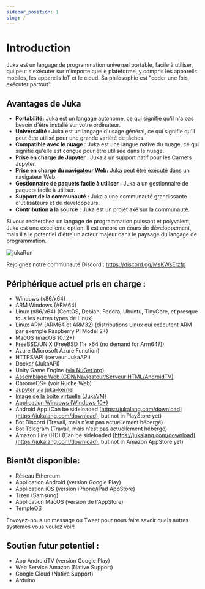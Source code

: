 ```yaml
---
sidebar_position: 1
slug: /
---
```


# Introduction

Juka est un langage de programmation universel portable, facile à utiliser, qui peut s'exécuter sur n'importe quelle plateforme, y compris les appareils mobiles, les appareils IoT et le cloud. Sa philosophie est "coder une fois, exécuter partout".

## Avantages de Juka

* **Portabilité:** Juka est un langage autonome, ce qui signifie qu'il n'a pas besoin d'être installé sur votre ordinateur.
* **Universalité :** Juka est un langage d'usage général, ce qui signifie qu'il peut être utilisé pour une grande variété de tâches.
* **Compatible avec le nuage :** Juka est une langue native du nuage, ce qui signifie qu'elle est conçue pour être utilisée dans le nuage.
* **Prise en charge de Jupyter :** Juka a un support natif pour les Carnets Jupyter.
* **Prise en charge du navigateur Web:** Juka peut être exécuté dans un navigateur Web.
* **Gestionnaire de paquets facile à utiliser :** Juka a un gestionnaire de paquets facile à utiliser.
* **Support de la communauté :** Juka a une communauté grandissante d'utilisateurs et de développeurs.
* **Contribution à la source :** Juka est un projet axé sur la communauté.

Si vous recherchez un langage de programmation puissant et polyvalent, Juka est une excellente option. Il est encore en cours de développement, mais il a le potentiel d'être un acteur majeur dans le paysage du langage de programmation.

![jukaRun](/img/latestjuka.gif)

Rejoignez notre communauté Discord : https://discord.gg/MsKWsErzfp

## Périphérique actuel pris en charge :

- Windows (x86/x64)
- ARM Windows (ARM64)
- Linux (x86/x64) (CentOS, Debian, Fedora, Ubuntu, TinyCore, et presque tous les autres types de Linux)
- Linux ARM (ARM64 et ARM32) (distributions Linux qui exécutent ARM par exemple Raspberry Pi Model 2+)
- MacOS (macOS 10.12+)
- FreeBSD/UNIX (FreeBSD 11+ x64 (no demand for Arm64?))
- Azure (Microsoft Azure Function)
- HTTPS/API (serveur JukaAPI)
- Docker (JukaAPI)
- Unity Game Engine ([via NuGet.org](https://www.nuget.org/packages/JukaCompiler))
- [Assemblage Web (CDN/Navigateur/Serveur HTML/AndroidTV)](https://github.com/jukaLang/juka-webassembly)
- ChromeOS\* (voir Ruche Web)
- [Jupyter via juka-kernel](https://github.com/jukaLang/juka-kernel)
- [Image de la boîte virtuelle (JukaVM)](https://github.com/jukaLang/jukaVM)
- [Application Windows (Windows 10+)](https://github.com/jukaLang/JukaApp)
- Android App (Can be sideloaded [https://jukalang.com/download](https://jukalang.com/download), but not in PlayStore yet)
- Bot Discord (Travail, mais n'est pas actuellement hébergé)
- Bot Telegram (Travail, mais n'est pas actuellement hébergé)
- Amazon Fire (HD) (Can be sideloaded [https://jukalang.com/download](https://jukalang.com/download), but not in Amazon AppStore yet)

## Bientôt disponible:

- Réseau Ethereum
- Application Android (version Google Play)
- Application iOS (version iPhone/iPad AppStore)
- Tizen (Samsung)
- Application MacOS (version de l'AppStore)
- TempleOS

Envoyez-nous un message ou Tweet pour nous faire savoir quels autres systèmes vous voulez voir!

## Soutien futur potentiel :

- App AndroidTV (version Google Play)
- Web Service Amazon (Native Support)
- Google Cloud (Native Support)
- Arduino
